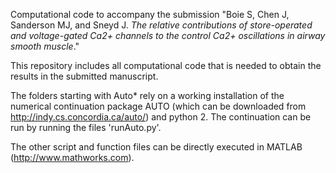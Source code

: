 Computational code to accompany the submission "Boie S, Chen J, Sanderson MJ, and Sneyd J. *The relative contributions of store-operated and voltage-gated Ca2+ channels to the control Ca2+ oscillations in airway smooth muscle*."

This repository includes all computational code that is needed to obtain the results in the submitted manuscript.

The folders starting with Auto* rely on a working installation of the numerical continuation package AUTO (which can be downloaded from http://indy.cs.concordia.ca/auto/) and python 2. The continuation can be run by running the files 'runAuto.py'.

The other script and function files can be directly executed in MATLAB (http://www.mathworks.com).  

